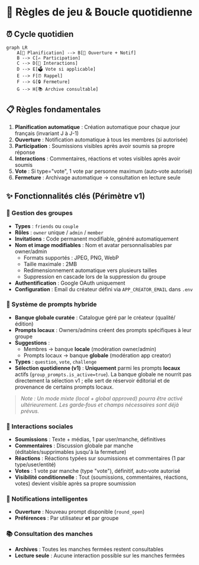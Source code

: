 # 🎲 Règles de jeu & Boucle quotidienne

## ⏰ Cycle quotidien

```mermaid
graph LR
    A[📅 Planification] --> B[🔔 Ouverture + Notif]
    B --> C[✍️ Participation]
    C --> D[💬 Interactions]
    D --> E[🗳️ Vote si applicable]
    E --> F[⏰ Rappel]
    F --> G[🔒 Fermeture]
    G --> H[📚 Archive consultable]
```

## 📋 Règles fondamentales

1. **Planification automatique** : Création automatique pour chaque jour français (invariant J à J-1)
2. **Ouverture** : Notification automatique à tous les membres (si autorisée)
3. **Participation** : Soumissions visibles après avoir soumis sa propre réponse
4. **Interactions** : Commentaires, réactions et votes visibles après avoir soumis
5. **Vote** : Si type="vote", 1 vote par personne maximum (auto‑vote autorisé)
6. **Fermeture** : Archivage automatique → consultation en lecture seule

## ✨ Fonctionnalités clés (Périmètre v1)

### 👥 Gestion des groupes

- **Types** : `friends` ou `couple`
- **Rôles** : `owner` unique / `admin` / `member`
- **Invitations** : Code permanent modifiable, généré automatiquement
- **Nom et image modifiables** : Nom et avatar personnalisables par owner/admin
  - Formats supportés : JPEG, PNG, WebP
  - Taille maximale : 2MB
  - Redimensionnement automatique vers plusieurs tailles
  - Suppression en cascade lors de la suppression du groupe
- **Authentification** : Google OAuth uniquement
- **Configuration** : Email du créateur défini via `APP_CREATOR_EMAIL` dans `.env`

### 🎯 Système de prompts hybride

- **Banque globale curatée** : Catalogue géré par le créateur (qualité/édition)
- **Prompts locaux** : Owners/admins créent des prompts spécifiques à leur groupe
- **Suggestions** :
  - Membres → banque **locale** (modération owner/admin)
  - Prompts locaux → banque **globale** (modération app creator)
- **Types** : `question`, `vote`, `challenge`
- **Sélection quotidienne (v1)** : **Uniquement** parmi les prompts **locaux** actifs (`group_prompts.is_active=true`). La banque globale ne nourrit pas directement la sélection v1 ; elle sert de réservoir éditorial et de provenance de certains prompts locaux.

> _Note : Un mode mixte (local + global approved) pourra être activé ultérieurement. Les garde‑fous et champs nécessaires sont déjà prévus._

### 💬 Interactions sociales

- **Soumissions** : Texte + médias, 1 par user/manche, définitives
- **Commentaires** : Discussion globale par manche (éditables/supprimables jusqu'à la fermeture)
- **Réactions** : Réactions typées sur soumissions et commentaires (1 par type/user/entité)
- **Votes** : 1 vote par manche (type "vote"), définitif, auto‑vote autorisé
- **Visibilité conditionnelle** : Tout (soumissions, commentaires, réactions, votes) devient visible après sa propre soumission

### 🔔 Notifications intelligentes

- **Ouverture** : Nouveau prompt disponible (`round_open`)
- **Préférences** : Par utilisateur **et** par groupe

### 📚 Consultation des manches

- **Archives** : Toutes les manches fermées restent consultables
- **Lecture seule** : Aucune interaction possible sur les manches fermées
